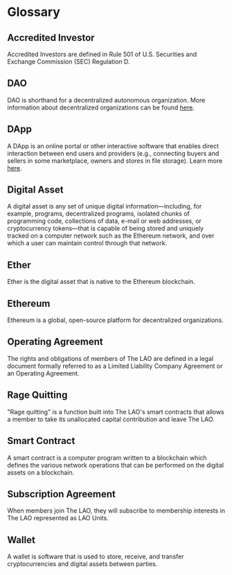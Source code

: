 # Glossary

## Accredited Investor

Accredited Investors are defined in Rule 501 of U.S. Securities and Exchange Commission (SEC) Regulation D.

## DAO

DAO is shorthand for a decentralized autonomous organization. More information about decentralized organizations can be found [here](https://wiki.p2pfoundation.net/Decentralized_Autonomous_Organization).

## DApp

A DApp is an online portal or other interactive software that enables direct interaction between end users and providers (e.g., connecting buyers and sellers in some marketplace, owners and stores in file storage). Learn more [here](https://blockgeeks.com/guides/dapps/).

## Digital Asset

A digital asset is any set of unique digital information&mdash;including, for example, programs, decentralized programs, isolated chunks of programming code, collections of data, e-mail or web addresses, or cryptocurrency tokens&mdash;that is capable of being stored and uniquely tracked on a computer network such as the Ethereum network, and over which a user can maintain control through that network.

## Ether

Ether is the digital asset that is native to the Ethereum blockchain.

## Ethereum

Ethereum is a global, open-source platform for decentralized organizations.

## Operating Agreement

The rights and obligations of members of The LAO are defined in a legal document formally referred to as a Limited Liability Company Agreement or an Operating Agreement.

## Rage Quitting

"Rage quitting" is a function built into The LAO's smart contracts that allows a member to take its unallocated capital contribution and leave The LAO.

## Smart Contract

A smart contract is a computer program written to a blockchain which defines the various network operations that can be performed on the digital assets on a blockchain.

## Subscription Agreement

When members join The LAO, they will subscribe to membership interests in The LAO represented as LAO Units.

## Wallet

A wallet is software that is used to store, receive, and transfer cryptocurrencies and digital assets between parties.
